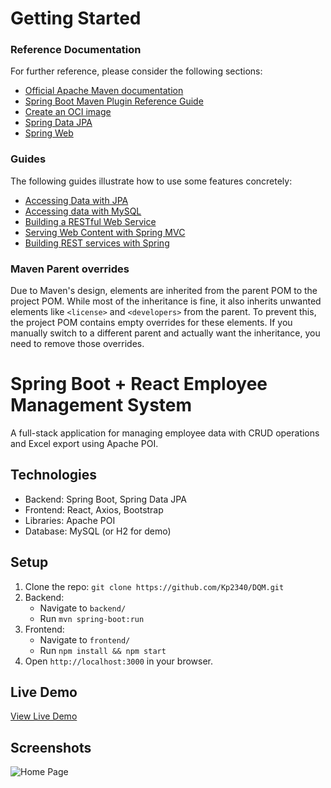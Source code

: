 # Getting Started

### Reference Documentation
For further reference, please consider the following sections:

* [Official Apache Maven documentation](https://maven.apache.org/guides/index.html)
* [Spring Boot Maven Plugin Reference Guide](https://docs.spring.io/spring-boot/3.4.4/maven-plugin)
* [Create an OCI image](https://docs.spring.io/spring-boot/3.4.4/maven-plugin/build-image.html)
* [Spring Data JPA](https://docs.spring.io/spring-boot/3.4.4/reference/data/sql.html#data.sql.jpa-and-spring-data)
* [Spring Web](https://docs.spring.io/spring-boot/3.4.4/reference/web/servlet.html)

### Guides
The following guides illustrate how to use some features concretely:

* [Accessing Data with JPA](https://spring.io/guides/gs/accessing-data-jpa/)
* [Accessing data with MySQL](https://spring.io/guides/gs/accessing-data-mysql/)
* [Building a RESTful Web Service](https://spring.io/guides/gs/rest-service/)
* [Serving Web Content with Spring MVC](https://spring.io/guides/gs/serving-web-content/)
* [Building REST services with Spring](https://spring.io/guides/tutorials/rest/)

### Maven Parent overrides

Due to Maven's design, elements are inherited from the parent POM to the project POM.
While most of the inheritance is fine, it also inherits unwanted elements like `<license>` and `<developers>` from the parent.
To prevent this, the project POM contains empty overrides for these elements.
If you manually switch to a different parent and actually want the inheritance, you need to remove those overrides.

# Spring Boot + React Employee Management System

A full-stack application for managing employee data with CRUD operations and Excel export using Apache POI.

## Technologies
- Backend: Spring Boot, Spring Data JPA
- Frontend: React, Axios, Bootstrap
- Libraries: Apache POI
- Database: MySQL (or H2 for demo)

## Setup
1. Clone the repo: `git clone https://github.com/Kp2340/DQM.git`
2. Backend:
    - Navigate to `backend/`
    - Run `mvn spring-boot:run`
3. Frontend:
    - Navigate to `frontend/`
    - Run `npm install && npm start`
4. Open `http://localhost:3000` in your browser.

## Live Demo
[View Live Demo](https://your-app-url)

## Screenshots
![Home Page](screenshots/home.png)